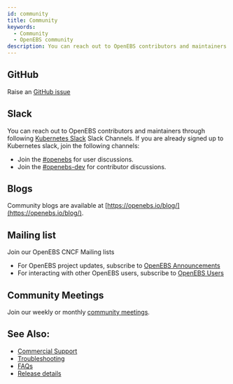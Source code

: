 ```yaml
---
id: community
title: Community
keywords:
  - Community
  - OpenEBS community
description: You can reach out to OpenEBS contributors and maintainers through Slack, GitHub, and mailing lists.
---
```


## GitHub

Raise an [GitHub issue](https://github.com/openebs/openebs/issues/new)

## Slack

You can reach out to OpenEBS contributors and maintainers through following [Kubernetes Slack](https://slack.k8s.io) Slack Channels. If you are already signed up to Kubernetes slack, join the following channels:

- Join the [#openebs](https://kubernetes.slack.com/messages/openebs/) for user discussions.
- Join the [#openebs-dev](https://cloud-native.slack.com/messages/openebs-dev/) for contributor discussions.

## Blogs

Community blogs are available at [https://openebs.io/blog/](https://openebs.io/blog/).

## Mailing list

Join our OpenEBS CNCF Mailing lists

- For OpenEBS project updates, subscribe to [OpenEBS Announcements](https://lists.cncf.io/g/cncf-openebs-announcements)
- For interacting with other OpenEBS users, subscribe to [OpenEBS Users](https://lists.cncf.io/g/cncf-openebs-users)

## Community Meetings

Join our weekly or monthly [community meetings](https://github.com/openebs/openebs/tree/master/community#community-meetings).

## See Also:

- [Commercial Support](/docs/introduction/commercial)
- [Troubleshooting](/docs/troubleshooting)
- [FAQs](/docs/additional-info/faqs)
- [Release details](/docs/introduction/releases)
